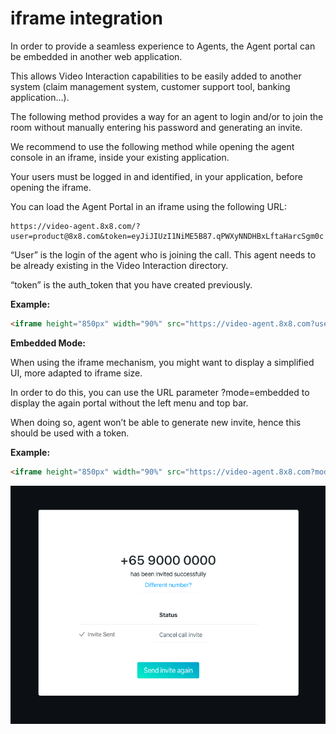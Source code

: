 # iframe integration

In order to provide a seamless experience to Agents, the Agent portal can be embedded in another web application.

This allows Video Interaction capabilities to be easily added to another system (claim management system, customer support tool, banking application…).

The following method provides a way for an agent to login and/or to join the room without manually entering his password and generating an invite.

We recommend to use the following method while opening the agent console in an iframe, inside your existing application.

Your users must be logged in and identified, in your application, before opening the iframe.




You can load the Agent Portal in an iframe using the following URL:
```
https://video-agent.8x8.com/?user=product@8x8.com&token=eyJiJIUzI1NiME5B87.qPWXyNNDHBxLftaHarcSgm0c
```
“User” is the login of the agent who is joining the call. This agent needs to be already existing in the Video Interaction directory.

“token” is the auth_token that you have created previously.


**Example:**

```html
<iframe height="850px" width="90%" src="https://video-agent.8x8.com?user=product@8x8.com&token=eyJiJIUzI1NiME5B87.qPWXyNNDHBx_LftaHarcSgm0c" allow="microphone; camera"></iframe>
```

**Embedded Mode:**

When using the iframe mechanism, you might want to display a simplified UI, more adapted to iframe size.

In order to do this, you can use the URL parameter ?mode=embedded to display the again portal without the left menu and top bar.

When doing so, agent won’t be able to generate new invite, hence this should be used with a token.

**Example:**

```html
<iframe height="850px" width="90%" src="https://video-agent.8x8.com?mode=embedded&user=product@8x8.com&token=eyJiJIUzI1NiME5B87.qPWXyNNDHBx_LftaHarcSgm0c" allow="microphone; camera"></iframe>
```

![](../images/4ba43d6-1580371132724.png)

